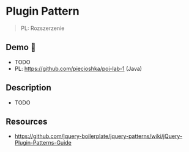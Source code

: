# Plugin Pattern

> PL: Rozszerzenie

## Demo 🎉

* TODO
* PL: <https://github.com/piecioshka/poj-lab-1> (Java)

## Description

* TODO

## Resources

* <https://github.com/jquery-boilerplate/jquery-patterns/wiki/jQuery-Plugin-Patterns-Guide>
